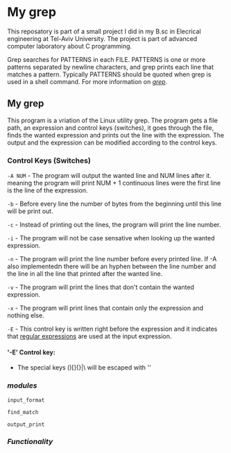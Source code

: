 # My grep
This reposatory is part of a small project I did in my B.sc in Elecrical engineering at Tel-Aviv University. The project is part of advanced computer laboratory about C programming. 

Grep searches for PATTERNS in each FILE. PATTERNS is one or more patterns separated by newline characters, and grep prints each line that matches a pattern. Typically PATTERNS should be quoted when grep is used in a shell command. For more information on [*grep*](https://man7.org/linux/man-pages/man1/grep.1.html).

## My grep
This program is a vriation of the Linux utility grep. The program gets a file path, an expression and control keys (switches), it goes through the file, finds the wanted expression and prints out the line with the expression. The output and the expression can be modified according to the control keys.

### Control Keys (Switches)
`-A NUM` - The program will output the wanted line and NUM lines after it. meaning the program will print NUM + 1 continuous lines were the first line is the line of the expression.

`-b` - Before every line the number of bytes from the beginning until this line will be print out.

`-c` - Instead of printing out the lines, the program will print the line number.

`-i` - The program will not be case sensative when looking up the wanted expression.

`-n` - The program will print the line number before every printed line. If -A also implementedת there will be an hyphen between the line number and the line in all the line that printed after the wanted line. 

`-v` - The program will print the lines that don't contain the wanted expression.

`-x` - The program will print lines that contain only the expression and nothing else.

`-E` - This control key is written right before the expression and it indicates that [regular expressions](https://en.wikipedia.org/wiki/Regular_expression) are used at the input expression.
#### '-E' Control key:
- The special keys ()[]{}|\ will be escaped with '\'


### *modules*
`input_format`

`find_match`

`output_print`

### *Functionality*


